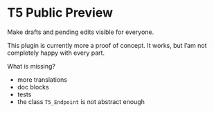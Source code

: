 T5 Public Preview
=================

Make drafts and pending edits visible for everyone.

This plugin is currently more a proof of concept. It works, but I’am not 
completely happy with every part.

What is missing?

- more translations
- doc blocks
- tests
- the class `T5_Endpoint` is not abstract enough
